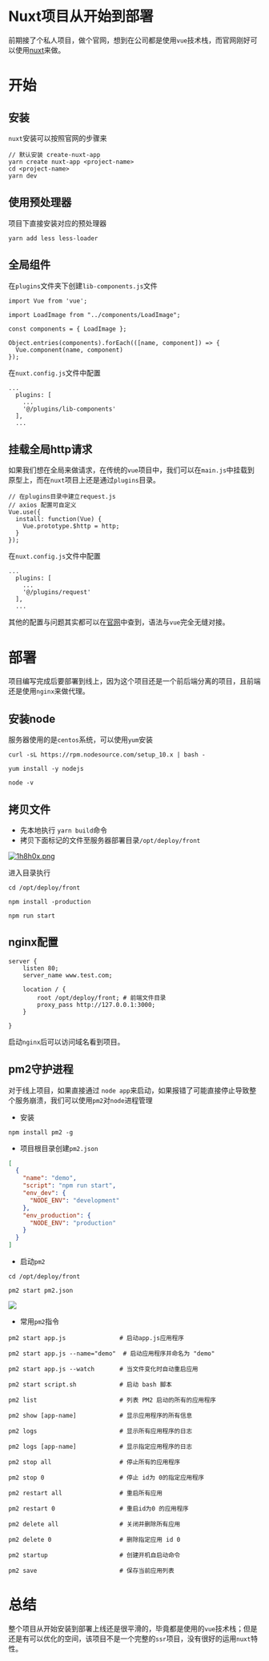 # Nuxt项目从开始到部署

前期接了个私人项目，做个官网，想到在公司都是使用`vue`技术栈，而官网刚好可以使用[nuxt](https://zh.nuxtjs.org/guide/installation)来做。

# 开始

## 安装

`nuxt`安装可以按照官网的步骤来

```
// 默认安装 create-nuxt-app
yarn create nuxt-app <project-name>
cd <project-name>
yarn dev
```

## 使用预处理器
项目下直接安装对应的预处理器

```
yarn add less less-loader
```

## 全局组件
在`plugins`文件夹下创建`lib-components.js`文件

```
import Vue from 'vue';

import LoadImage from "../components/LoadImage";

const components = { LoadImage };

Object.entries(components).forEach(([name, component]) => {
  Vue.component(name, component)
});
```
在`nuxt.config.js`文件中配置

```
...
  plugins: [
    ...
    '@/plugins/lib-components'
  ],
  ...
```

## 挂载全局http请求
如果我们想在全局来做请求，在传统的`vue`项目中，我们可以在`main.js`中挂载到原型上，而在`nuxt`项目上还是通过`plugins`目录。

```
// 在plugins目录中建立request.js
// axios 配置可自定义
Vue.use({
  install: function(Vue) {
    Vue.prototype.$http = http;
  }
});
```
在`nuxt.config.js`文件中配置

```
...
  plugins: [
    ...
    '@/plugins/request'
  ],
  ...
```
其他的配置与问题其实都可以在[官网](https://zh.nuxtjs.org/faq)中查到，语法与`vue`完全无缝对接。

# 部署

项目编写完成后要部署到线上，因为这个项目还是一个前后端分离的项目，且前端还是使用`nginx`来做代理。
## 安装node

服务器使用的是`centos`系统，可以使用`yum`安装
```nginx
curl -sL https://rpm.nodesource.com/setup_10.x | bash -

yum install -y nodejs

node -v
```

## 拷贝文件

- 先本地执行 `yarn build`命令
- 拷贝下面标记的文件至服务器部署目录`/opt/deploy/front`

[![1h8h0x.png](https://s2.ax1x.com/2020/02/09/1h8h0x.png)](https://imgchr.com/i/1h8h0x)

进入目录执行
```
cd /opt/deploy/front

npm install -production

npm run start
```

## nginx配置

```nginx
server {
    listen 80;
    server_name www.test.com;
    
    location / {
        root /opt/deploy/front; # 前端文件目录
        proxy_pass http://127.0.0.1:3000;
    }
    
}
```

启动`nginx`后可以访问域名看到项目。

## pm2守护进程

对于线上项目，如果直接通过 `node app`来启动，如果报错了可能直接停止导致整个服务崩溃，我们可以使用`pm2`对`node`进程管理

* 安装

```nginx
npm install pm2 -g
```

* 项目根目录创建`pm2.json`

```json
[
  {
    "name": "demo",
    "script": "npm run start",
    "env_dev": {
      "NODE_ENV": "development"
    },
    "env_production": {
      "NODE_ENV": "production"
    }
  }
]
```

* 启动`pm2`

```
cd /opt/deploy/front

pm2 start pm2.json
```

![](https://user-gold-cdn.xitu.io/2019/9/20/16d4d97a605d4973?w=814&h=77&f=png&s=6230)

* 常用`pm2`指令


```
pm2 start app.js               # 启动app.js应用程序

pm2 start app.js --name="demo"  # 启动应用程序并命名为 "demo"

pm2 start app.js --watch       # 当文件变化时自动重启应用

pm2 start script.sh            # 启动 bash 脚本

pm2 list                       # 列表 PM2 启动的所有的应用程序

pm2 show [app-name]            # 显示应用程序的所有信息

pm2 logs                       # 显示所有应用程序的日志

pm2 logs [app-name]            # 显示指定应用程序的日志

pm2 stop all                   # 停止所有的应用程序

pm2 stop 0                     # 停止 id为 0的指定应用程序

pm2 restart all                # 重启所有应用

pm2 restart 0                  # 重启id为0 的应用程序

pm2 delete all                 # 关闭并删除所有应用

pm2 delete 0                   # 删除指定应用 id 0

pm2 startup                    # 创建开机自启动命令

pm2 save                       # 保存当前应用列表
```


# 总结

整个项目从开始安装到部署上线还是很平滑的，毕竟都是使用的`vue`技术栈；但是还是有可以优化的空间，该项目不是一个完整的`ssr`项目，没有很好的运用`nuxt`特性。
